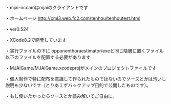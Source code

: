 ・mjai-occamはmjaiのクライアントです

・ホームページ http://cmj3.web.fc2.com/tenhou/tenhoutest.html

・ver0.524

・XCode8.2で開発しています

・実行ファイルの下に opponenthoraestimator/exeと同じ階層に置くファイル 以下のファイルを配置する必要があります

・MJAIGame/MJAIGame.xcodeprojがメインのプロジェクトファイルです

・個人制作で特に配布を意識して作られたものではないのでソースとかは汚いし説明も少ないです（とりあえずバックアップ目的で公開したものです）。

・もし使いたかったらソースとか読み解いてご自由に。